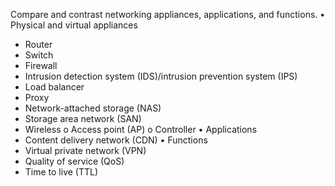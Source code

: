 Compare and contrast networking appliances, applications,
and functions.
• Physical and virtual appliances
- Router
- Switch
- Firewall
- Intrusion detection system
(IDS)/intrusion prevention
system (IPS)
- Load balancer
- Proxy
- Network-attached storage (NAS)
- Storage area network (SAN)
- Wireless
o Access point (AP)
o Controller
• Applications
- Content delivery network (CDN)
• Functions
- Virtual private network (VPN)
- Quality of service (QoS)
- Time to live (TTL)
